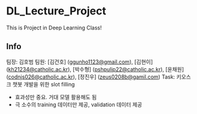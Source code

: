 # DL_Lecture_Project

This is Project in Deep Learning Class!

## Info
팀장: 김호범
팀원: [김건호] (ggunho1123@gmail.com), [김현이] (kh21234@catholic.ac.kr), [박수형] (pshpulip22@catholic.ac.kr), [윤채원] (codnjs026@catholic.ac.kr), [정진우] (zeus0208b@gamil.com)
Task: 키오스크 챗봇 개발을 위한 slot filling
* 효과성만 중요. 거대 모델 활용해도 됨
* 극 소수의 training 데이터만 제공, validation 데이터 제공

